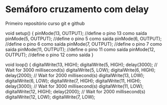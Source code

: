 # Semáforo cruzamento com delay
 Primeiro repositório curso git e github

void setup() 
{
  pinMode(13, OUTPUT); //define o pino 13 como saída
  pinMode(5, OUTPUT); //define o pino 5 como saída
  pinMode(6, OUTPUT); //define o pino 6 como saída
  pinMode(7, OUTPUT); //define o pino 7 como saída
  pinMode(11, OUTPUT); //define o pino 11 como saída
  pinMode(12, OUTPUT); //define o pino 12 como saída
}

void loop()
{
  digitalWrite(13, HIGH);
  digitalWrite(5, HIGH);
  delay(3000); // Wait for 3000 millisecond(s)
  digitalWrite(5, LOW);
  digitalWrite(6, HIGH);
  delay(2000); // Wait for 2000 millisecond(s)
  digitalWrite(13, LOW);
  digitalWrite(6, LOW);
  digitalWrite(7, HIGH);
  digitalWrite(11, HIGH);
  delay(3000); // Wait for 3000 millisecond(s)
  digitalWrite(11, LOW);
  digitalWrite(12, HIGH);
  delay(2000); // Wait for 2000 millisecond(s)
  digitalWrite(12, LOW);
  digitalWrite(7, LOW);